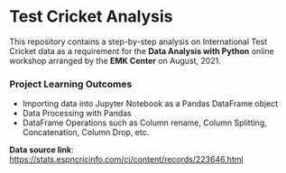 # Test Cricket Analysis
This repository contains a step-by-step analysis on International Test Cricket data as a requirement for the **Data Analysis with Python** online workshop arranged by the **EMK Center** on August, 2021.

### Project Learning Outcomes
- Importing data into Jupyter Notebook as a Pandas DataFrame object
- Data Processing with Pandas
- DataFrame Operations such as Column rename, Column Splitting, Concatenation, Column Drop, etc.

**Data source link**: <br>https://stats.espncricinfo.com/ci/content/records/223646.html
